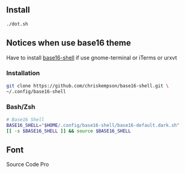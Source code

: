 ## Install

```sh
./dot.sh
```

## Notices when use base16 theme
Have to install
[base16-shell](https://github.com/chriskempson/base16-shell) if use
gnome-terminal or iTerms or urxvt

### Installation

```sh
git clone https://github.com/chriskempson/base16-shell.git \
~/.config/base16-shell
```

### Bash/Zsh

```sh
# Base16 Shell
BASE16_SHELL="$HOME/.config/base16-shell/base16-default.dark.sh"
[[ -s $BASE16_SHELL ]] && source $BASE16_SHELL
```

## Font
Source Code Pro
